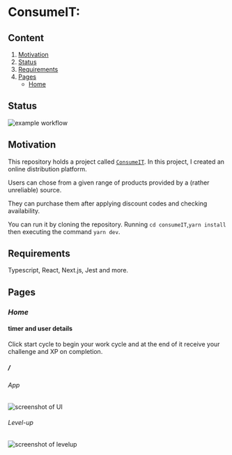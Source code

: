 # ConsumeIT:

## Content

1. [Motivation](#Motivation)
2. [Status](#Status) 
3. [Requirements](#Requirements)
4. [Pages](#Pages)
    - [Home](#Visit)

## Status

![example workflow](https://github.com/vix993/consume-it/actions/workflows/test_on_push.yml/badge.svg)

## Motivation

This repository holds a project called [`ConsumeIT`](https://consume-it.vercel.app/). In this project, I created an online distribution platform.

Users can chose from a given range of products provided by a (rather unreliable) source.

They can purchase them after applying discount codes and checking availability.

You can run it by cloning the repository. Running `cd consumeIT`,`yarn install` then executing the command `yarn dev`.

## Requirements

Typescript, React, Next.js, Jest and more.

## Pages
### *Home*

#### timer and user details
Click start cycle to begin your work cycle and at the end of it receive your challenge and XP on completion.
##### /
###### App

<img src="./presentation/screenshot.png" alt="screenshot of UI"/>

###### Level-up

<img src="./presentation/screenshot_levelup.png" alt="screenshot of levelup"/>

